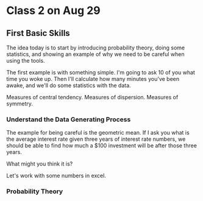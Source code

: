 # Class 2 on Aug 29



## First Basic Skills

The idea today is to start by introducing probability theory, doing some statistics, and showing an example of why we need to be careful when using the tools. 

The first example is with something simple. I'm going to ask 10 of you what time you woke up. Then I'll calculate how many minutes you've been awake, and we'll do some statistics with the data.

Measures of central tendency. Measures of dispersion. Measures of symmetry. 



### Understand the Data Generating Process

The example for being careful is the geometric mean. If I ask you what is the average interest rate given three years of interest rate numbers, we should be able to find how much a $100 investment will be after those three years. 

What might you think it is?

Let's work with some numbers in excel. 



### Probability Theory

